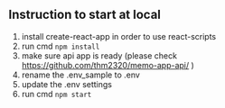 ## Instruction to start at local
1. install create-react-app in order to use react-scripts 
2. run cmd `npm install`
3. make sure api app is ready (please check https://github.com/thm2320/memo-app-api/ )
4. rename the .env_sample to .env
5. update the .env settings
6. run cmd `npm start`
